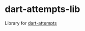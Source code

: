 dart-attempts-lib
=================

Library for [dart-attempts](https://github.com/orucrob/dart-attempts/blob/master/README.md)
